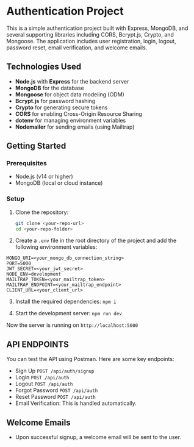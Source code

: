 # Authentication Project

This is a simple authentication project built with Express, MongoDB, and several supporting libraries including CORS, Bcrypt.js, Crypto, and Mongoose. The application includes user registration, login, logout, password reset, email verification, and welcome emails.

## Technologies Used

- **Node.js** with **Express** for the backend server
- **MongoDB** for the database
- **Mongoose** for object data modeling (ODM)
- **Bcrypt.js** for password hashing
- **Crypto** for generating secure tokens
- **CORS** for enabling Cross-Origin Resource Sharing
- **dotenv** for managing environment variables
- **Nodemailer** for sending emails (using Mailtrap)

## Getting Started

### Prerequisites

- Node.js (v14 or higher)
- MongoDB (local or cloud instance)

### Setup

1. Clone the repository:
   ```bash
   git clone <your-repo-url>
   cd <your-repo-folder>
   ```

2. Create a ```.env``` file in the root directory of the project and add the following environment variables:
```
MONGO_URI=<your_mongo_db_connection_string>
PORT=5000
JWT_SECRET=<your_jwt_secret>
NODE_ENV=development
MAILTRAP_TOKEN=<your_mailtrap_token>
MAILTRAP_ENDPOINT=<your_mailtrap_endpoint>
CLIENT_URL=<your_client_url>
```

3. Install the required dependencies:
```npm i ```

4. Start the development server:
``` npm run dev ```


Now the server is running on ```http://localhost:5000```


## API ENDPOINTS
You can test the API using Postman. Here are some key endpoints:
- Sign Up ``` POST /api/auth/signup ```
- Login ``` POST /api/auth  ```
- Logout ``` POST /api/auth ```
- Forgot Password ``` POST /api/auth ```
- Reset Password ``` POST /api/auth ```
- Email Verification: This is handled automatically.


 ## Welcome Emails
 - Upon successful signup, a welcome email will be sent to the user.



